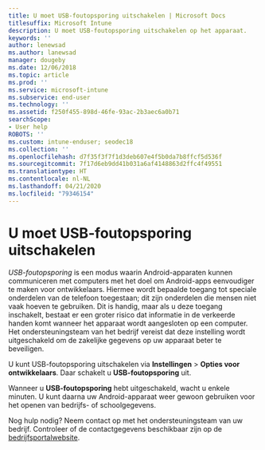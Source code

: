 ```yaml
---
title: U moet USB-foutopsporing uitschakelen | Microsoft Docs
titlesuffix: Microsoft Intune
description: U moet USB-foutopsporing uitschakelen op het apparaat.
keywords: ''
author: lenewsad
ms.author: lanewsad
manager: dougeby
ms.date: 12/06/2018
ms.topic: article
ms.prod: ''
ms.service: microsoft-intune
ms.subservice: end-user
ms.technology: ''
ms.assetid: f250f455-898d-46fe-93ac-2b3aec6a0b71
searchScope:
- User help
ROBOTS: ''
ms.custom: intune-enduser; seodec18
ms.collection: ''
ms.openlocfilehash: d7f35f3f7f1d3deb607e4f5b0da7b8ffcf5d536f
ms.sourcegitcommit: 7f17d6eb9dd41b031a6af4148863d2ffc4f49551
ms.translationtype: HT
ms.contentlocale: nl-NL
ms.lasthandoff: 04/21/2020
ms.locfileid: "79346154"
---
```

# <a name="you-need-to-turn-off-usb-debugging"></a>U moet USB-foutopsporing uitschakelen

_USB-foutopsporing_ is een modus waarin Android-apparaten kunnen communiceren met computers met het doel om Android-apps eenvoudiger te maken voor ontwikkelaars. Hiermee wordt bepaalde toegang tot speciale onderdelen van de telefoon toegestaan; dit zijn onderdelen die mensen niet vaak hoeven te gebruiken. Dit is handig, maar als u deze toegang inschakelt, bestaat er een groter risico dat informatie in de verkeerde handen komt wanneer het apparaat wordt aangesloten op een computer. Het ondersteuningsteam van het bedrijf vereist dat deze instelling wordt uitgeschakeld om de zakelijke gegevens op uw apparaat beter te beveiligen.

U kunt USB-foutopsporing uitschakelen via **Instellingen** > **Opties voor ontwikkelaars**. Daar schakelt u **USB-foutopsporing** uit.

Wanneer u **USB-foutopsporing** hebt uitgeschakeld, wacht u enkele minuten. U kunt daarna uw Android-apparaat weer gewoon gebruiken voor het openen van bedrijfs- of schoolgegevens.

Nog hulp nodig? Neem contact op met het ondersteuningsteam van uw bedrijf. Controleer of de contactgegevens beschikbaar zijn op de [bedrijfsportalwebsite](https://go.microsoft.com/fwlink/?linkid=2010980).

